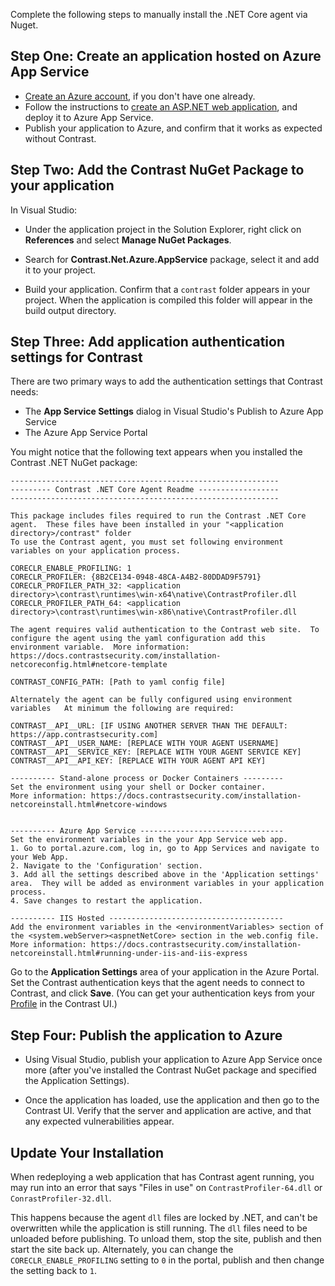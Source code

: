 <!--
title: "Installing Contrast .NET Core via Nuget Azure App Service package"
description: "Guide to installing .NET Core Agent on Azure App Service using the Nuget package"
tags: "installation configuration .Net Azure AppService site nuget visualstudio netcore"
-->

Complete the following steps to manually install the .NET Core agent via Nuget.

## Step One: Create an application hosted on Azure App Service

* [Create an Azure account](https://portal.azure.com/), if you don't have one already.
* Follow the instructions to [create an ASP.NET web application](https://docs.microsoft.com/en-us/azure/app-service/app-service-web-get-started-dotnet-framework), and deploy it to Azure App Service.
* Publish your application to Azure, and confirm that it works as expected without Contrast.

## Step Two: Add the Contrast NuGet Package to your application

In Visual Studio:

* Under the application project in the Solution Explorer, right click on **References** and select **Manage NuGet Packages**.

* Search for **Contrast.Net.Azure.AppService** package, select it and add it to your project.

* Build your application. Confirm that a `contrast` folder appears in your project.  When the application is compiled this folder will appear in the build output directory.

## Step Three: Add application authentication settings for Contrast

There are two primary ways to add the authentication settings that Contrast needs:

* The **App Service Settings** dialog in Visual Studio's Publish to Azure App Service
* The Azure App Service Portal

You might notice that the following text appears when you installed the Contrast .NET NuGet package:

 ```
------------------------------------------------------------
--------- Contrast .NET Core Agent Readme ------------------
------------------------------------------------------------

This package includes files required to run the Contrast .NET Core agent.  These files have been installed in your "<application directory>/contrast" folder
To use the Contrast agent, you must set following environment variables on your application process.

CORECLR_ENABLE_PROFILING: 1
CORECLR_PROFILER: {8B2CE134-0948-48CA-A4B2-80DDAD9F5791}
CORECLR_PROFILER_PATH_32: <application directory>\contrast\runtimes\win-x64\native\ContrastProfiler.dll
CORECLR_PROFILER_PATH_64: <application directory>\contrast\runtimes\win-x86\native\ContrastProfiler.dll

The agent requires valid authentication to the Contrast web site.  To configure the agent using the yaml configuration add this
environment variable.  More information: https://docs.contrastsecurity.com/installation-netcoreconfig.html#netcore-template

CONTRAST_CONFIG_PATH: [Path to yaml config file]

Alternately the agent can be fully configured using environment variables   At minimum the following are required:

CONTRAST__API__URL: [IF USING ANOTHER SERVER THAN THE DEFAULT: https://app.contrastsecurity.com]
CONTRAST__API__USER_NAME: [REPLACE WITH YOUR AGENT USERNAME]
CONTRAST__API__SERVICE_KEY: [REPLACE WITH YOUR AGENT SERVICE KEY]
CONTRAST__API__API_KEY: [REPLACE WITH YOUR AGENT API KEY]

---------- Stand-alone process or Docker Containers ---------
Set the environment using your shell or Docker container.
More information: https://docs.contrastsecurity.com/installation-netcoreinstall.html#netcore-windows


---------- Azure App Service --------------------------------
Set the environment variables in the your App Service web app.
1. Go to portal.azure.com, log in, go to App Services and navigate to your Web App.
2. Navigate to the 'Configuration' section.
3. Add all the settings described above in the 'Application settings' area.  They will be added as environment variables in your application process.
4. Save changes to restart the application.

---------- IIS Hosted ---------------------------------------
Add the environment variables in the <environmentVariables> section of the <system.webServer><aspnetNetCore> section in the web.config file.
More information: https://docs.contrastsecurity.com/installation-netcoreinstall.html#running-under-iis-and-iis-express

```

Go to the **Application Settings** area of your application in the Azure Portal. Set the Contrast authentication keys that the agent needs to connect to Contrast, and click **Save**. (You can get your authentication keys from your [Profile](user-account.html#profile) in the Contrast UI.)

## Step Four: Publish the application to Azure

* Using Visual Studio, publish your application to Azure App Service once more (after you've installed the Contrast NuGet package and specified the Application Settings).

* Once the application has loaded, use the application and then go to the Contrast UI. Verify that the server and application are active, and that any expected vulnerabilities appear.

## Update Your Installation

When redeploying a web application that has Contrast agent running, you may run into an error that says "Files in use" on `ContrastProfiler-64.dll` or `ConrastProfiler-32.dll`.

This happens because the agent `dll` files are locked by .NET, and can't be overwritten while the application is still running. The `dll` files need to be unloaded before publishing. To unload them, stop the site, publish and then start the site back up.  Alternately, you can change the `CORECLR_ENABLE_PROFILING` setting to `0` in the portal, publish and then change the setting back to `1`.

